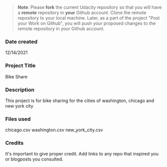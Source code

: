 >**Note**: Please **fork** the current Udacity repository so that you will have a **remote** repository in **your** Github account. Clone the remote repository to your local machine. Later, as a part of the project "Post your Work on Github", you will push your proposed changes to the remote repository in your Github account.

### Date created
12/14/2021

### Project Title
Bike Share

### Description
This project is for bike sharing for the cities of washington, chicago and new york city 

### Files used
chicago.csv
washington.csv
new_york_city.csv


### Credits
It's important to give proper credit. Add links to any repo that inspired you or blogposts you consulted.

